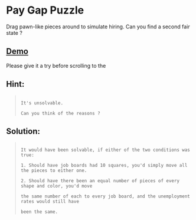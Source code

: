 Pay Gap Puzzle
==============

Drag pawn-like pieces around to simulate hiring. Can you find a second fair state ?

## [Demo](http://pgp.targeted.org/)

Please give it a try before scrolling to the

## Hint:
>                                                                                                                                                                                                                          It's unsolvable.
>                                                                                                                                                                                                                          Can you think of the reasons ?

## Solution:
>                                                                                                                                                                                                                          It would have been solvable, if either of the two conditions was true:
>                                                                                                                                                                                                                          1. Should have job boards had 10 squares, you'd simply move all the pieces to either one.
>                                                                                                                                                                                                                          2. Should have there been an equal number of pieces of every shape and color, you'd move
>                                                                                                                                                                                                                             the same number of each to every job board, and the unemployment rates would still have
>                                                                                                                                                                                                                             been the same.
